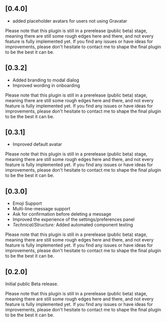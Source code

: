 ## [0.4.0]

- added placeholder avatars for users not using Gravatar

Please note that this plugin is still in a prerelease (public beta) stage,
meaning there are still some rough edges here and there, and not every feature
is fully implemented yet. If you find any issues or have ideas for improvements,
please don't hesitate to contact me to shape the final plugin to be the best it
can be.

## [0.3.2]

- Added branding to modal dialog
- Improved wording in onboarding

Please note that this plugin is still in a prerelease (public beta) stage,
meaning there are still some rough edges here and there, and not every feature
is fully implemented yet. If you find any issues or have ideas for improvements,
please don't hesitate to contact me to shape the final plugin to be the best it
can be.

## [0.3.1]

- Improved default avatar

Please note that this plugin is still in a prerelease (public beta) stage,
meaning there are still some rough edges here and there, and not every feature
is fully implemented yet. If you find any issues or have ideas for improvements,
please don't hesitate to contact me to shape the final plugin to be the best it
can be.

## [0.3.0]

- Emoji Support
- Multi-line-message support
- Ask for confirmation before deleting a message
- Improved the experience of the settings/preferences panel
- _Technical/Structure:_ Added automated component testing

Please note that this plugin is still in a prerelease (public beta) stage,
meaning there are still some rough edges here and there, and not every feature
is fully implemented yet. If you find any issues or have ideas for improvements,
please don't hesitate to contact me to shape the final plugin to be the best it
can be.

## [0.2.0]

Initial public Beta release.

Please note that this plugin is still in a prerelease (public beta) stage,
meaning there are still some rough edges here and there, and not every feature
is fully implemented yet. If you find any issues or have ideas for improvements,
please don't hesitate to contact me to shape the final plugin to be the best it
can be.
